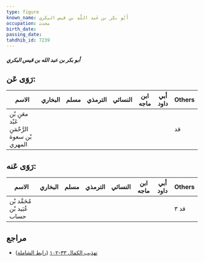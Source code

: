 ```yaml
---
type: figure
known_name: أَبُو بكر بن عَبد اللَّهِ بن قيس البكري
occupation: محدث
birth_date:
passing_date:
tahdhib_id: 7239
---
```

##### أبو بكر بن عبد الله بن قيس البكري

## رَوَى عَن:
| الاسم                                       | البخاري | مسلم | الترمذي | النسائي | ابن ماجه | أبي داود | Others |
| ------------------------------------------- | ------- | ---- | ------- | ------- | -------- | -------- | ------ |
| معَنِ بْن عَبْد الرَّحْمَنِ بْن سعوة المهري |         |      |         |         |          |          | قد     |
## رَوَى عَنه:
| الاسم                        | البخاري | مسلم | الترمذي | النسائي | ابن ماجه | أبي داود | Others |
| ---------------------------- | ------- | ---- | ------- | ------- | -------- | -------- | ------ |
| مُحَمَّد بْن عُبَيد بْن حساب |         |      |         |         |          |          | قد ٣   |
## مراجع
- [تهذيب الكمال ٣٣-١٠٢](obsidian://open?vault=Tahdhib-al-Kamal&file=Figures/٧٢٣٩-أبو%20بكر%20بن%20عبد%20الله%20بن%20قيس%20البكري) ([رابط الشاملة](https://shamela.ws/book/3722/17773))
